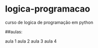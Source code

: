 # logica-programacao
curso de logica de programação em python

##aulas:

aula 1 
aula 2 
aula 3
aula 4
